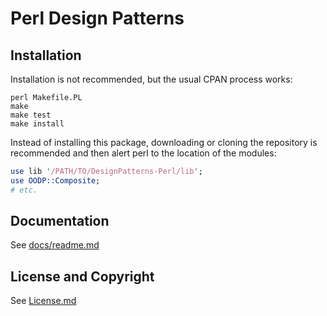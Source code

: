 Perl Design Patterns
====================

Installation
------------
Installation is not recommended, but the usual CPAN process works:

```
perl Makefile.PL
make
make test
make install
```

Instead of installing this package, downloading or cloning the repository
is recommended and then alert perl to the location of the modules:

```perl
use lib '/PATH/TO/DesignPatterns-Perl/lib';
use OODP::Composite;
# etc.
```

Documentation
-------------
See [docs/readme.md](/docs/readme.md)

License and Copyright
---------------------
See [License.md](/License.md)
